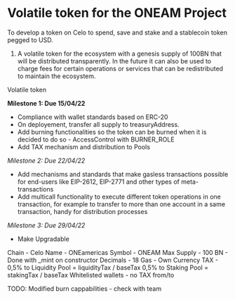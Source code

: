 # Volatile token for the ONEAM Project

To develop a token on Celo to spend, save and stake and a stablecoin token pegged to USD. 

1. A volatile token for the  ecosystem with a genesis supply of 100BN that will be distributed transparently. In the future it can also be used to charge fees for certain operations or services that can be redistributed to maintain the ecosystem. 

Volatile token

**Milestone 1: Due 15/04/22**
- Compliance with wallet standards based on ERC-20 
- On deployement, transfer all supply to treasuryAddress. 
- Add burning functionalities so the token can be burned when it is decided to do so - AccessControl with BURNER_ROLE
- Add TAX mechanism and distribution to Pools

*Milestone 2: Due 22/04/22*
- Add mechanisms and standards that make gasless transactions possible for end-users like EIP-2612, EIP-2771 and other types of meta-transactions
- Add multicall functionality to execute different token operations in one transaction, for example to transfer to more than one account in a same transaction, handy for distribution processes

*Milestone 3: Due 29/04/22*
- Make Upgradable

Chain -         Celo
Name -          ONEamericas
Symbol -        ONEAM
Max Supply -    100 BN - Done with _mint on constructor
Decimals -      18
Gas -           Own Currency
TAX -           0,5% to Liquidity Pool = liquidityTax / baseTax 
                0,5% to Staking Pool = stakingTax / baseTax 
Whitelisted wallets - no TAX from/to


TODO:
Modified burn cappabilities - check with team